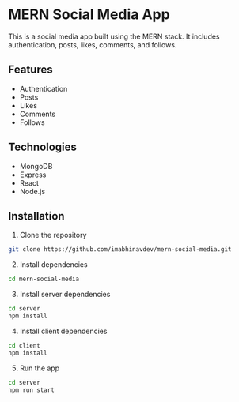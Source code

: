 # MERN Social Media App

This is a social media app built using the MERN stack. It includes authentication, posts, likes, comments, and follows.

## Features

- Authentication
- Posts
- Likes
- Comments
- Follows

## Technologies

- MongoDB
- Express
- React
- Node.js

## Installation

1. Clone the repository
```bash
git clone https://github.com/imabhinavdev/mern-social-media.git
```

2. Install dependencies
```bash
cd mern-social-media
```

3. Install server dependencies
```bash
cd server
npm install
```

4. Install client dependencies
```bash
cd client
npm install
```

5. Run the app
```bash
cd server
npm run start
```

